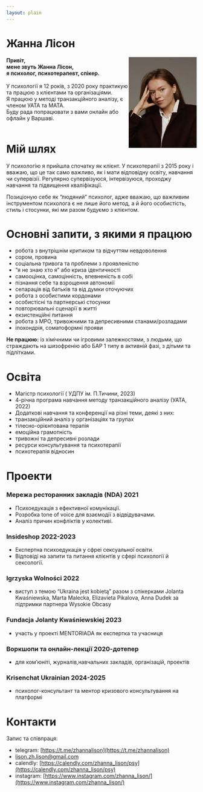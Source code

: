 ```yaml
---
layout: plain
---
```


# Жанна Лісон

<img align="right" width="180" height="240" src="photos/zhanna-lison-photo.png">

<aside>
<b>Привіт,
<br /> 
мене звуть Жанна Лісон,
<br /> 
я психолог, психотерапевт, спікер.</b>
<br />
<br />
У психології я 12 років, з 2020 року практикую та працюю з клієнтами та організаціями. 
<br />
Я працюю у методі транзакційного аналізу, 
є членом УАТА та МАТА.
<br />
Буду рада попрацювати з вами онлайн або офлайн у Варшаві.
</aside>
<br />


# Мій шлях

У психологію я прийшла спочатку як клієнт. У психотерапії з 2015 року і вважаю, що це так само важливо, як і мати відповідну освіту, навчання чи супервізії. Регулярно супервізуюся, інтервізуюся, проходжу навчання та підвищення кваліфікації.

Позиціоную себе як “людяний” психолог, адже вважаю, що важливим інструментом психолога є не лише його метод, а й його особистість, стиль і стосунки, які ми разом будуємо з клієнтом. 

# Основні запити, з якими я працюю

- робота з внутрішнім критиком та відчуттям невдоволення
- сором, провина
- соціальна тривога та проблеми з проявленістю
- “я не знаю хто я” або криза ідентичності
- самооцінка, самоцінність, впевненість в собі
- пізнання себе та взрощення автономії
- сепарація від батьків та від думки оточуючих
- робота з особистими кордонами
- особистісні та партнерські стосунки
- повторювальні сценарії в житті
- екзистенційні питання
- робота з МРО, тривожними та депресивними станами/розладами
- іпохондрія, соматоформні прояви

**Не працюю:**  із хімічними чи ігровими залежностями, з людьми, що страждають на шизофренію або БАР 1 типу в активній фазі, з дітьми та підлітками.

# Освіта

- Магістр психології ( УДПУ ім. П.Тичини, 2023)
- 4-річна програма навчання методу транзакційного аналізу (УАТА, 2022)
- Додаткові навчання та конференції на різні теми, деякі з них:
- транзакційний аналіз у організаціях та групах
- тілесно-орієнтована терапія
- емоційна грамотність
- тривожні та депресивні розлади
- ресурси консультування та психотерапії
- психотерапія відносин

# Проекти

### Мережа ресторанних закладів (NDA) 2021

- Психоедукація з ефективної комунікації.
- Розробка tone of voice для взаємодії з відвідувачами.
- Аналіз причин конфліктів у колективі.

### Insideshop 2022-2023

- Експертна психоедукація у сфреі сексуальної освіти.
- Відповіді на запити та питання клієнтів у сфері психології й сексології.

### Igrzyska Wolności 2022

- виступ з темою “Ukraina jest kobietą” разом з спікерками Jolanta Kwaśniewska, Marta Malecka, Elizavieta Pikalova, Anna Dudek за підтримки партнера Wysokie Obcasy

### Fundacja Jolanty Kwaśniewskiej 2023

- участь у проекті MENTORIADA як експертка та учасниця

### Воркшопи та онлайн-лекції 2020-дотепер

- для ком’юніті, журналів,навчальних закладів, організацій, проектів

### Krisenchat Ukrainian 2024-2025

- психолог-консультант та ментор кризового консультування на платформі

# Контакти

Запис та співпраця:

- telegram: [https://t.me/zhannalison](https://t.me/zhannalison)
- lison.zh.lison@gmail.com
- calendly: [https://calendly.com/zhanna_lison/psy](https://calendly.com/zhanna_lison/psy)
- instagram: [https://www.instagram.com/zhanna_lison/](https://www.instagram.com/zhanna_lison/)